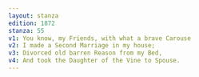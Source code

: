 ```yaml
---
layout: stanza
edition: 1872
stanza: 55
v1: You know, my Friends, with what a brave Carouse
v2: I made a Second Marriage in my house;
v3: Divorced old barren Reason from my Bed,
v4: And took the Daughter of the Vine to Spouse.
---
```

